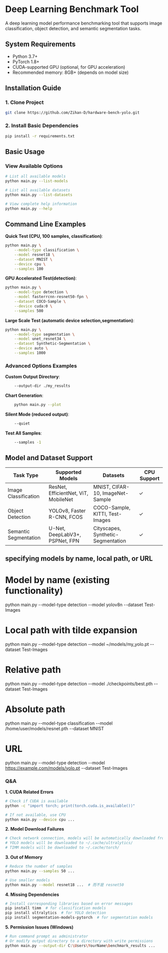 # Deep Learning Benchmark Tool

A deep learning model performance benchmarking tool that supports image classification, object detection, and semantic segmentation tasks.

## System Requirements

- Python 3.7+
- PyTorch 1.8+
- CUDA-supported GPU (optional, for GPU acceleration)
- Recommended memory: 8GB+ (depends on model size)

## Installation Guide

### 1. Clone Project
```bash
git clone https://github.com/Zihan-D/hardware-bench-yolo.git
```

### 2. Install Basic Dependencies
```bash
pip install -r requirements.txt
```

## Basic Usage

### View Available Options
```bash
# List all available models
python main.py --list-models

# List all available datasets
python main.py --list-datasets

# View complete help information
python main.py --help
```

## Command Line Examples

**Quick Test (CPU, 100 samples, classification)**:
```bash
python main.py \
    --model-type classification \
    --model resnet18 \
    --dataset MNIST \
    --device cpu \
    --samples 100
```

**GPU Accelerated Test(detection)**:
```bash
python main.py \
    --model-type detection \
    --model fasterrcnn-resnet50-fpn \
    --dataset COCO-Sample \
    --device cuda:0 \
    --samples 500
```

**Large Scale Test (automatic device selection,segmentation)**:
```bash
python main.py \
    --model-type segmentation \
    --model unet_resnet34 \
    --dataset Synthetic-Segmentation \
    --device auto \
    --samples 1000
```


### Advanced Options Examples

**Custom Output Directory**:
```bash
    --output-dir ./my_results
```


**Chart Generation**:
```bash
    python main.py --plot
```

**Silent Mode (reduced output)**:
```bash
    --quiet
```

**Test All Samples**:
```bash
    --samples -1
```

## Model and Dataset Support

| Task Type | Supported Models | Datasets | CPU Support |
|-----------|------------------|----------|-------------|
| Image Classification | ResNet, EfficientNet, ViT, MobileNet | MNIST, CIFAR-10, ImageNet-Sample | ✓ |
| Object Detection | YOLOv8, Faster R-CNN, FCOS | COCO-Sample, KITTI, Test-Images | ✓ |
| Semantic Segmentation | U-Net, DeepLabV3+, PSPNet, FPN | Cityscapes, Synthetic-Segmentation | ✓ |


##  specifying models by name, local path, or URL

# Model by name (existing functionality)
python main.py --model-type detection --model yolov8n --dataset Test-Images

# Local path with tilde expansion
python main.py --model-type detection --model ~/models/my_yolo.pt --dataset Test-Images

# Relative path
python main.py --model-type detection --model ./checkpoints/best.pth --dataset Test-Images

# Absolute path
python main.py --model-type classification --model /home/user/models/resnet.pth --dataset MNIST

# URL
python main.py --model-type detection --model https://example.com/models/yolo.pt --dataset Test-Images



### Q&A

**1. CUDA Related Errors**
```bash
# Check if CUDA is available
python -c "import torch; print(torch.cuda.is_available())"

# If not available, use CPU
python main.py --device cpu ...
```

**2. Model Download Failures**
```bash
# Check network connection, models will be automatically downloaded from the internet
# YOLO models will be downloaded to ~/.cache/ultralytics/
# TIMM models will be downloaded to ~/.cache/torch/
```

**3. Out of Memory**
```bash
# Reduce the number of samples
python main.py --samples 50 ...

# Use smaller models
python main.py --model resnet18 ...  # 而不是 resnet50
```

**4. Missing Dependencies**
```bash
# Install corresponding libraries based on error messages
pip install timm  # for classification models
pip install ultralytics  # for YOLO detection
pip install segmentation-models-pytorch  # for segmentation models
```

**5. Permission Issues (Windows)**
```bash
# Run command prompt as administrator
# Or modify output directory to a directory with write permissions
python main.py --output-dir C:\Users\YourName\benchmark_results ...
```
